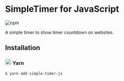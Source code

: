 # SimpleTimer for JavaScript
![npm](https://img.shields.io/npm/v/simple-timer-js)

A simple timer to show timer countdown on websites.

## Installation
### <img src="https://avatars1.githubusercontent.com/u/22247014?s=200&v=4" width="20" height="20"> Yarn
```bash
$ yarn add simple-timer-js
